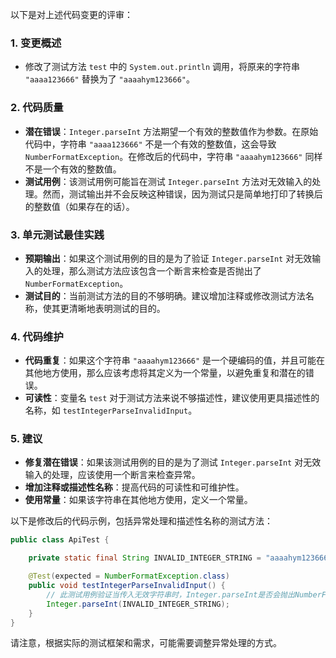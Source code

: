 以下是对上述代码变更的评审：

### 1. 变更概述
- 修改了测试方法 `test` 中的 `System.out.println` 调用，将原来的字符串 `"aaaa123666"` 替换为了 `"aaaahym123666"`。

### 2. 代码质量
- **潜在错误**：`Integer.parseInt` 方法期望一个有效的整数值作为参数。在原始代码中，字符串 `"aaaa123666"` 不是一个有效的整数值，这会导致 `NumberFormatException`。在修改后的代码中，字符串 `"aaaahym123666"` 同样不是一个有效的整数值。
- **测试用例**：该测试用例可能旨在测试 `Integer.parseInt` 方法对无效输入的处理。然而，测试输出并不会反映这种错误，因为测试只是简单地打印了转换后的整数值（如果存在的话）。

### 3. 单元测试最佳实践
- **预期输出**：如果这个测试用例的目的是为了验证 `Integer.parseInt` 对无效输入的处理，那么测试方法应该包含一个断言来检查是否抛出了 `NumberFormatException`。
- **测试目的**：当前测试方法的目的不够明确。建议增加注释或修改测试方法名称，使其更清晰地表明测试的目的。

### 4. 代码维护
- **代码重复**：如果这个字符串 `"aaaahym123666"` 是一个硬编码的值，并且可能在其他地方使用，那么应该考虑将其定义为一个常量，以避免重复和潜在的错误。
- **可读性**：变量名 `test` 对于测试方法来说不够描述性，建议使用更具描述性的名称，如 `testIntegerParseInvalidInput`。

### 5. 建议
- **修复潜在错误**：如果该测试用例的目的是为了测试 `Integer.parseInt` 对无效输入的处理，应该使用一个断言来检查异常。
- **增加注释或描述性名称**：提高代码的可读性和可维护性。
- **使用常量**：如果该字符串在其他地方使用，定义一个常量。

以下是修改后的代码示例，包括异常处理和描述性名称的测试方法：

```java
public class ApiTest {

    private static final String INVALID_INTEGER_STRING = "aaaahym123666";

    @Test(expected = NumberFormatException.class)
    public void testIntegerParseInvalidInput() {
        // 此测试用例验证当传入无效字符串时，Integer.parseInt是否会抛出NumberFormatException
        Integer.parseInt(INVALID_INTEGER_STRING);
    }
}
```

请注意，根据实际的测试框架和需求，可能需要调整异常处理的方式。